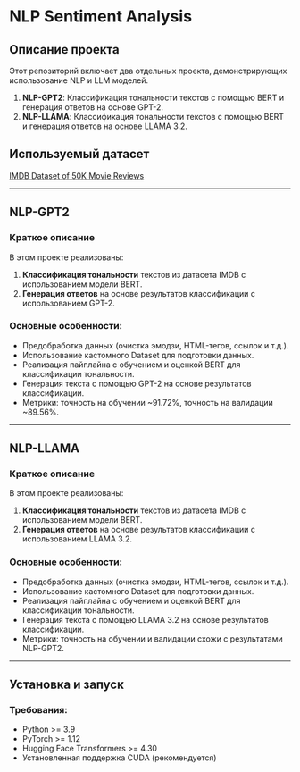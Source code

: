 # NLP Sentiment Analysis 

## Описание проекта

Этот репозиторий включает два отдельных проекта, демонстрирующих использование  NLP и LLM моделей. 
1. **NLP-GPT2**: Классификация тональности текстов с помощью BERT и генерация ответов на основе GPT-2.  
2. **NLP-LLAMA**: Классификация тональности текстов с помощью BERT и генерация ответов на основе LLAMA 3.2.

## Используемый датасет  
[IMDB Dataset of 50K Movie Reviews](https://www.kaggle.com/datasets/lakshmi25npathi/imdb-dataset-of-50k-movie-reviews) 

---

## NLP-GPT2

### Краткое описание
В этом проекте реализованы:  
1. **Классификация тональности** текстов из датасета IMDB с использованием модели BERT.  
2. **Генерация ответов** на основе результатов классификации с использованием GPT-2.  

### Основные особенности:
- Предобработка данных (очистка эмодзи, HTML-тегов, ссылок и т.д.).
- Использование кастомного Dataset для подготовки данных.
- Реализация пайплайна с обучением и оценкой BERT для классификации тональности.
- Генерация текста с помощью GPT-2 на основе результатов классификации.
- Метрики: точность на обучении ~91.72%, точность на валидации ~89.56%.

---

## NLP-LLAMA

### Краткое описание
В этом проекте реализованы:  
1. **Классификация тональности** текстов из датасета IMDB с использованием модели BERT.  
2. **Генерация ответов** на основе результатов классификации с использованием LLAMA 3.2.

### Основные особенности:
- Предобработка данных (очистка эмодзи, HTML-тегов, ссылок и т.д.).
- Использование кастомного Dataset для подготовки данных.
- Реализация пайплайна с обучением и оценкой BERT для классификации тональности.
- Генерация текста с помощью LLAMA 3.2 на основе результатов классификации.
- Метрики: точность на обучении и валидации схожи с результатами NLP-GPT2.

---

## Установка и запуск

### Требования:
- Python >= 3.9
- PyTorch >= 1.12
- Hugging Face Transformers >= 4.30
- Установленная поддержка CUDA (рекомендуется)

